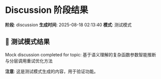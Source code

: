 # Discussion 阶段结果

**阶段**: discussion
**生成时间**: 2025-08-18 02:13:40
**模式**: 测试模式

## 📝 测试模式结果

Mock discussion completed for topic: 基于语义理解的复杂函数参数智能推断与分层调用重试优化方法

**注意**: 这是测试模式生成的内容，用于验证功能。
